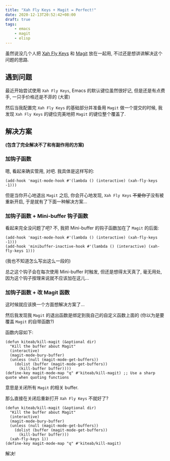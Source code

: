 ```yaml
---
title: "Xah Fly Keys + Magit = Perfect!"
date: 2020-12-13T20:52:42+08:00
draft: true
tags:
    - emacs
    - magit
    - elisp
---
```


虽然说没几个人把 [Xah Fly Keys](https://github.com/xahlee/xah-fly-keys) 和 [Magit](https://github.com/magit/magit) 放在一起用, 不过还是想讲讲解决这个问题的思路.

<!--more-->

## 遇到问题

最近开始尝试使用 `Xah Fly Keys`, Emacs 的默认键位虽然很好记, 但是还是有点费手, 一只手价格还是不菲的 (大雾)

然后当我配置完 `Xah Fly Keys` 的基础部分并准备用 `Magit` 做一个提交的时候, 我发现 `Xah Fly Keys` 的键位完美地把 `Magit` 的键位整个覆盖了.

## 解决方案

**(包含了完全解决不了和有副作用的方案)**

### 加钩子函数

嗯, 看起来确实管用, 对吧. 我具体是这样写的:

```emacs-lisp
(add-hook 'magit-mode-hook #'(lambda () (interactive) (xah-fly-keys -1)))
```

但是当你开心地退出 `Magit` 之后, 你会开心地发现, `Xah Fly Keys` ~~不爱你了~~没有被重新开启, 于是就有了下面一种解决方案...

### 加钩子函数 + Mini-buffer 钩子函数

看起来完全没问题了吧? 不, 我把 Mini-buffer 的钩子函数加在了 `Magit` 的后面:

```emacs-lisp
(add-hook 'magit-mode-hook #'(lambda () (interactive) (xah-fly-keys -1)))
(add-hook 'minibuffer-inactive-hook #'(lambda () (interactive) (xah-fly-keys 1)))
```

(我也不知道怎么写出这么一段的)

总之这个钩子会在每次使用 Mini-buffer 时触发, 但还是想得太天真了, 毫无用处, 因为这个钩子按理来说就不应该加在这儿...

### 加钩子函数 + 改 Magit 函数

这时候就应该换一个方面想解决方案了...

然后我发现我 `Magit` 的退出函数是绑定到我自己的自定义函数上面的 (你以为是要覆盖 `Magit` 的自带函数?)

函数内容如下:

```emacs-lisp
(defun kiteab/kill-magit (&optional dir)
  "Kill the buffer about Magit"
  (interactive)
  (magit-mode-bury-buffer)
  (unless (null (magit-mode-get-buffers))
    (dolist (buffer (magit-mode-get-buffers))
      (kill-buffer buffer))))
(define-key magit-mode-map "q" #'kiteab/kill-magit) ;; Use a sharp quote when quoting functions
```

意思是关闭所有 `Magit` 的相关 buffer.

那么直接在关闭后重新打开 `Xah Fly Keys` 不就好了?

```emacs-lisp
(defun kiteab/kill-magit (&optional dir)
  "Kill the buffer about Magit"
  (interactive)
  (magit-mode-bury-buffer)
  (unless (null (magit-mode-get-buffers))
    (dolist (buffer (magit-mode-get-buffers))
      (kill-buffer buffer)))
  (xah-fly-keys 1))
(define-key magit-mode-map "q" #'kiteab/kill-magit)
```

解决!
